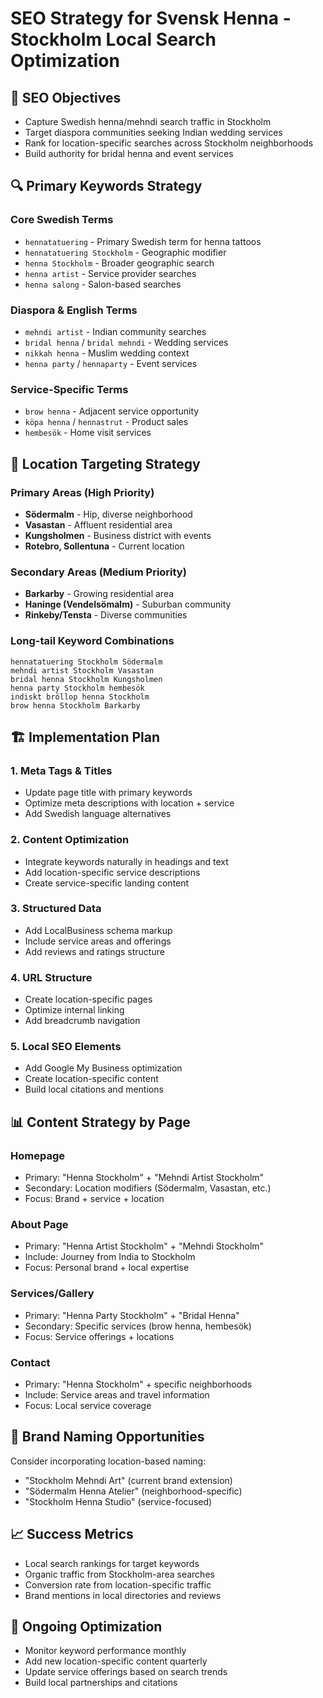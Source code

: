# SEO Strategy for Svensk Henna - Stockholm Local Search Optimization

## 🎯 **SEO Objectives**
- Capture Swedish henna/mehndi search traffic in Stockholm
- Target diaspora communities seeking Indian wedding services
- Rank for location-specific searches across Stockholm neighborhoods
- Build authority for bridal henna and event services

## 🔍 **Primary Keywords Strategy**

### Core Swedish Terms
- `hennatatuering` - Primary Swedish term for henna tattoos
- `hennatatuering Stockholm` - Geographic modifier
- `henna Stockholm` - Broader geographic search
- `henna artist` - Service provider searches
- `henna salong` - Salon-based searches

### Diaspora & English Terms
- `mehndi artist` - Indian community searches
- `bridal henna` / `bridal mehndi` - Wedding services
- `nikkah henna` - Muslim wedding context
- `henna party` / `hennaparty` - Event services

### Service-Specific Terms
- `brow henna` - Adjacent service opportunity
- `köpa henna` / `hennastrut` - Product sales
- `hembesök` - Home visit services

## 📍 **Location Targeting Strategy**

### Primary Areas (High Priority)
- **Södermalm** - Hip, diverse neighborhood
- **Vasastan** - Affluent residential area
- **Kungsholmen** - Business district with events
- **Rotebro, Sollentuna** - Current location

### Secondary Areas (Medium Priority)
- **Barkarby** - Growing residential area
- **Haninge (Vendelsömalm)** - Suburban community
- **Rinkeby/Tensta** - Diverse communities

### Long-tail Keyword Combinations
```
hennatatuering Stockholm Södermalm
mehndi artist Stockholm Vasastan
bridal henna Stockholm Kungsholmen
henna party Stockholm hembesök
indiskt bröllop henna Stockholm
brow henna Stockholm Barkarby
```

## 🏗️ **Implementation Plan**

### 1. Meta Tags & Titles
- Update page title with primary keywords
- Optimize meta descriptions with location + service
- Add Swedish language alternatives

### 2. Content Optimization
- Integrate keywords naturally in headings and text
- Add location-specific service descriptions
- Create service-specific landing content

### 3. Structured Data
- Add LocalBusiness schema markup
- Include service areas and offerings
- Add reviews and ratings structure

### 4. URL Structure
- Create location-specific pages
- Optimize internal linking
- Add breadcrumb navigation

### 5. Local SEO Elements
- Add Google My Business optimization
- Create location-specific content
- Build local citations and mentions

## 📊 **Content Strategy by Page**

### Homepage
- Primary: "Henna Stockholm" + "Mehndi Artist Stockholm"
- Secondary: Location modifiers (Södermalm, Vasastan, etc.)
- Focus: Brand + service + location

### About Page
- Primary: "Henna Artist Stockholm" + "Mehndi Stockholm"
- Include: Journey from India to Stockholm
- Focus: Personal brand + local expertise

### Services/Gallery
- Primary: "Henna Party Stockholm" + "Bridal Henna"
- Secondary: Specific services (brow henna, hembesök)
- Focus: Service offerings + locations

### Contact
- Primary: "Henna Stockholm" + specific neighborhoods
- Include: Service areas and travel information
- Focus: Local service coverage

## 🎨 **Brand Naming Opportunities**
Consider incorporating location-based naming:
- "Stockholm Mehndi Art" (current brand extension)
- "Södermalm Henna Atelier" (neighborhood-specific)
- "Stockholm Henna Studio" (service-focused)

## 📈 **Success Metrics**
- Local search rankings for target keywords
- Organic traffic from Stockholm-area searches
- Conversion rate from location-specific traffic
- Brand mentions in local directories and reviews

## 🔄 **Ongoing Optimization**
- Monitor keyword performance monthly
- Add new location-specific content quarterly
- Update service offerings based on search trends
- Build local partnerships and citations
